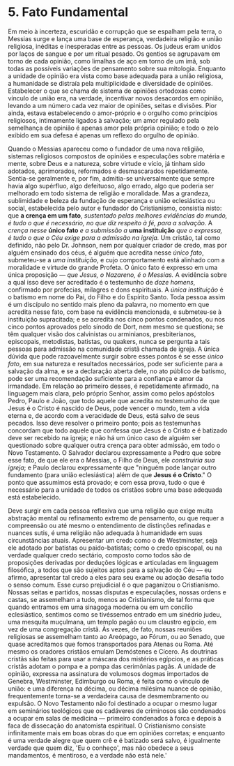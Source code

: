 # 5. Fato Fundamental

Em meio à incerteza, escuridão e corrupção que se espalham pela terra, o Messias surge e lança uma base de esperança, verdadeira religião e união religiosa, inéditas e inesperadas entre as pessoas. Os judeus eram unidos por laços de sangue e por um ritual pesado. Os gentios se agrupavam em torno de cada opinião, como limalhas de aço em torno de um ímã, sob todas as possíveis variações de pensamento sobre sua mitologia. Enquanto a unidade de opinião era vista como base adequada para a união religiosa, a humanidade se distraía pela multiplicidade e diversidade de opiniões. Estabelecer o que se chama de sistema de opiniões ortodoxas como vínculo de união era, na verdade, incentivar novos desacordos em opinião, levando a um número cada vez maior de opiniões, seitas e divisões. Pior ainda, estava estabelecendo o amor-próprio e o orgulho como princípios religiosos, intimamente ligados à salvação; um amor regulado pela semelhança de opinião é apenas amor pela própria opinião; e todo o zelo exibido em sua defesa é apenas um reflexo do orgulho de opinião.

Quando o Messias apareceu como o fundador de uma nova religião, sistemas religiosos compostos de opiniões e especulações sobre matéria e mente, sobre Deus e a natureza, sobre virtude e vício, já tinham sido adotados, aprimorados, reformados e desmascarados repetidamente. Sentia-se geralmente e, por fim, admitia-se universalmente que sempre havia algo supérfluo, algo defeituoso, algo errado, algo que poderia ser melhorado em todo sistema de religião e moralidade. Mas a grandeza, sublimidade e beleza da fundação de esperança e união eclesiástica ou social, estabelecida pelo autor e fundador do Cristianismo, consistia nisto: que **a crença em um fato**, *sustentado pelas melhores evidências do mundo, é tudo o que é necessário, no que diz respeito à fé, para a salvação.* A *crença nesse* **único fato** *e a submissão a* **uma instituição** *que o expressa, é tudo o que o Céu exige para a admissão na igreja.* Um cristão, tal como definido, não pelo Dr. Johnson, nem por qualquer criador de credo, mas por alguém ensinado dos céus, é alguém que acredita nesse *único fato*, submeteu-se a *uma instituição*, e cujo comportamento está alinhado com a moralidade e virtude do grande Profeta. O único fato é expresso em uma única proposição — *que Jesus, o Nazareno, é o Messias.* A evidência sobre a qual isso deve ser acreditado é o testemunho de *doze homens*, confirmado por profecias, milagres e dons espirituais. A *única instituição* é o batismo em nome do Pai, do Filho e do Espírito Santo. Toda pessoa assim é um discípulo no sentido mais pleno da palavra, no momento em que acredita nesse fato, com base na evidência mencionada, e submeteu-se à instituição supracitada; e se acredita nos cinco pontos condenados, ou nos cinco pontos aprovados pelo sínodo de Dort, nem mesmo se questiona; se têm qualquer visão dos calvinistas ou arminianos, presbiterianos, episcopais, metodistas, batistas, ou quakers, nunca se pergunta a tais pessoas para admissão na comunidade cristã chamada de igreja. A única dúvida que pode razoavelmente surgir sobre esses pontos é se esse *único fato*, em sua natureza e resultados necessários, pode ser suficiente para a salvação da alma, e se a declaração aberta dele, no ato público de batismo, pode ser uma recomendação suficiente para a confiança e amor da irmandade. Em relação ao primeiro desses, é repetidamente afirmado, na linguagem mais clara, pelo próprio Senhor, assim como pelos apóstolos Pedro, Paulo e João, que todo aquele que acredita no testemunho de que Jesus é o Cristo é nascido de Deus, pode vencer o mundo, tem a vida eterna e, de acordo com a veracidade de Deus, está salvo de seus pecados. Isso deve resolver o primeiro ponto; pois as testemunhas concordam que todo aquele que confessa que Jesus é o Cristo e é batizado deve ser recebido na igreja; e não há um único caso de alguém ser questionado sobre qualquer outra crença para obter admissão, em todo o Novo Testamento. O Salvador declarou expressamente a Pedro que sobre esse fato, de que ele era o Messias, o Filho de Deus, ele *construiria sua igreja*; e Paulo declarou expressamente que "ninguém pode lançar outro fundamento (para união eclesiástica) além de que **Jesus é o Cristo**." O ponto que assumimos está provado; e com essa prova, tudo o que é necessário para a unidade de todos os cristãos sobre uma base adequada está estabelecido.

Deve surgir em cada pessoa reflexiva que uma religião que exige muita abstração mental ou refinamento extremo de pensamento, ou que requer a compreensão ou até mesmo o entendimento de distinções refinadas e nuances sutis, é uma religião não adequada à humanidade em suas circunstâncias atuais. Apresentar um credo como o de Westminster, seja ele adotado por batistas ou paido-batistas; como o credo episcopal, ou na verdade qualquer credo sectário, composto como todos são de proposições derivadas por deduções lógicas e articuladas em linguagem filosófica, a todos que são sujeitos aptos para a salvação do Céu — eu afirmo, apresentar tal credo a eles para seu exame ou adoção desafia todo o senso comum. Esse curso prejudicial é o que paganizou o Cristianismo. Nossas seitas e partidos, nossas disputas e especulações, nossas ordens e castas, se assemelham a tudo, menos ao Cristianismo, de tal forma que quando entramos em uma sinagoga moderna ou em um concílio eclesiástico, sentimos como se tivéssemos entrado em um sinédrio judeu, uma mesquita muçulmana, um templo pagão ou um claustro egípcio, em vez de uma congregação cristã. Às vezes, de fato, nossas reuniões religiosas se assemelham tanto ao Areópago, ao Fórum, ou ao Senado, que quase acreditamos que fomos transportados para Atenas ou Roma. Até mesmo os oradores cristãos emulam Demóstenes e Cícero. As doutrinas cristãs são feitas para usar a máscara dos mistérios egípcios, e as práticas cristãs adotam o pompa e a pompa das cerimônias pagãs. A unidade de opinião, expressa na assinatura de volumosos dogmas importados de Genebra, Westminster, Edimburgo ou Roma, é feita como o vínculo de união: e uma diferença na décima, ou décima milésima nuance de opinião, frequentemente torna-se a verdadeira causa de desmembramento ou expulsão. O Novo Testamento não foi destinado a ocupar o mesmo lugar em seminários teológicos que os cadáveres de criminosos são condenados a ocupar em salas de medicina — primeiro condenados à forca e depois à faca de dissecação do anatomista espiritual. O Cristianismo consiste infinitamente mais em boas obras do que em opiniões corretas; e enquanto é uma verdade alegre que quem crê e é batizado será salvo, é igualmente verdade que quem diz, 'Eu o conheço', mas não obedece a seus mandamentos, é mentiroso, e a verdade não está nele.'